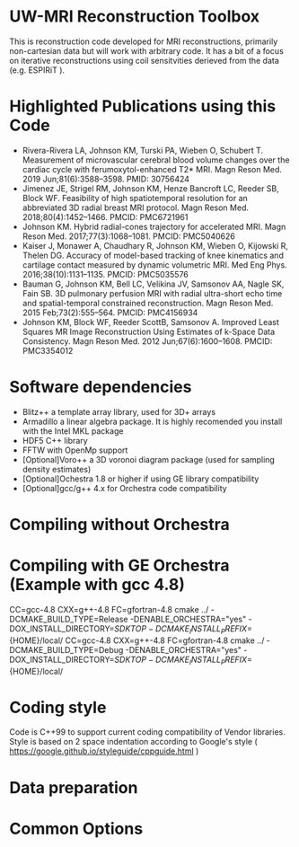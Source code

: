 # UW-MRI Reconstruction Toolbox
This is reconstruction code developed for MRI reconstructions, primarily non-cartesian data but will work with arbitrary code. It has a bit of a focus on iterative reconstructions using coil sensitvities derieved from the data (e.g. ESPIRiT ). 

# Highlighted Publications using this Code
* Rivera-Rivera LA, Johnson KM, Turski PA, Wieben O, Schubert T. Measurement of microvascular cerebral blood volume changes over the cardiac cycle with ferumoxytol-enhanced T2* MRI. Magn Reson Med. 2019 Jun;81(6):3588–3598. PMID: 30756424
* Jimenez JE, Strigel RM, Johnson KM, Henze Bancroft LC, Reeder SB, Block WF. Feasibility of high spatiotemporal resolution for an abbreviated 3D radial breast MRI protocol. Magn Reson Med. 2018;80(4):1452–1466. PMCID: PMC6721961
* Johnson KM. Hybrid radial-cones trajectory for accelerated MRI. Magn Reson Med. 2017;77(3):1068–1081. PMCID: PMC5040626
* Kaiser J, Monawer A, Chaudhary R, Johnson KM, Wieben O, Kijowski R, Thelen DG. Accuracy of model-based tracking of knee kinematics and cartilage contact measured by dynamic volumetric MRI. Med Eng Phys. 2016;38(10):1131–1135. PMCID: PMC5035576
* Bauman G, Johnson KM, Bell LC, Velikina JV, Samsonov AA, Nagle SK, Fain SB. 3D pulmonary perfusion MRI with radial ultra-short echo time and spatial-temporal constrained reconstruction. Magn Reson Med. 2015 Feb;73(2):555–564. PMCID: PMC4156934
* Johnson KM, Block WF, Reeder ScottB, Samsonov A. Improved Least Squares MR Image Reconstruction Using Estimates of k-Space Data Consistency. Magn Reson Med. 2012 Jun;67(6):1600–1608. PMCID: PMC3354012

# Software dependencies
* Blitz++ a template array library, used for 3D+ arrays
* Armadillo a linear algebra package. It is highly recomended you install with the Intel MKL package
* HDF5 C++ library
* FFTW with OpenMp support 
* [Optional]Voro++ a 3D voronoi diagram package (used for sampling density estimates)
* [Optional]Ochestra 1.8 or higher if using GE library compatibility
* [Optional]gcc/g++ 4.x for Orchestra code compatibility

# Compiling without Orchestra 


# Compiling with GE Orchestra (Example with gcc 4.8)
CC=gcc-4.8 CXX=g++-4.8 FC=gfortran-4.8 cmake ../ -DCMAKE_BUILD_TYPE=Release -DENABLE_ORCHESTRA="yes" -DOX_INSTALL_DIRECTORY=$SDKTOP -DCMAKE_INSTALL_PREFIX=${HOME}/local/
CC=gcc-4.8 CXX=g++-4.8 FC=gfortran-4.8 cmake ../ -DCMAKE_BUILD_TYPE=Debug -DENABLE_ORCHESTRA="yes" -DOX_INSTALL_DIRECTORY=$SDKTOP -DCMAKE_INSTALL_PREFIX=${HOME}/local/

# Coding style
Code is C++99 to support current coding compatibility of Vendor libraries. Style is based on 2 space indentation according to Google's style ( https://google.github.io/styleguide/cppguide.html )

# Data preparation

# Common Options
